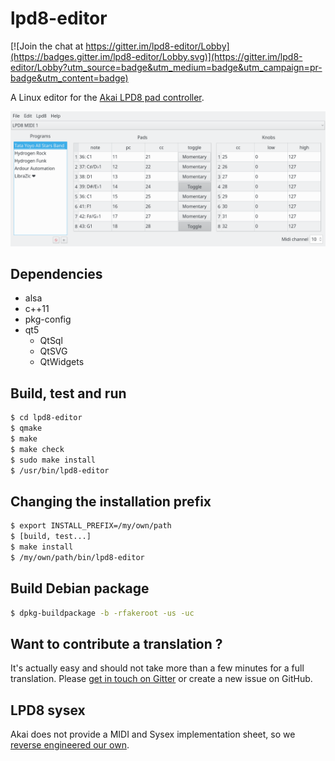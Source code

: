 # lpd8-editor

[![Join the chat at https://gitter.im/lpd8-editor/Lobby](https://badges.gitter.im/lpd8-editor/Lobby.svg)](https://gitter.im/lpd8-editor/Lobby?utm_source=badge&utm_medium=badge&utm_campaign=pr-badge&utm_content=badge)

A Linux editor for the [Akai LPD8 pad controller](http://www.akaipro.com/product/lpd8).

![lpd8-editor screenshot](doc/screenshot.png?raw=true "lpd8-editor")

## Dependencies

- alsa
- c++11
- pkg-config
- qt5
  - QtSql
  - QtSVG
  - QtWidgets

## Build, test and run

``` sh
$ cd lpd8-editor
$ qmake
$ make
$ make check
$ sudo make install
$ /usr/bin/lpd8-editor
```

## Changing the installation prefix

``` sh
$ export INSTALL_PREFIX=/my/own/path
$ [build, test...]
$ make install
$ /my/own/path/bin/lpd8-editor
```

## Build Debian package

```sh
$ dpkg-buildpackage -b -rfakeroot -us -uc
```

## Want to contribute a translation ?

It's actually easy and should not take more than a few minutes for a full translation. Please [get in touch on Gitter](https://gitter.im/lpd8-editor/Lobby) or create a new issue on GitHub.

## LPD8 sysex

Akai does not provide a MIDI and Sysex implementation sheet, so we [reverse engineered our own](doc/SYSEX.md).
